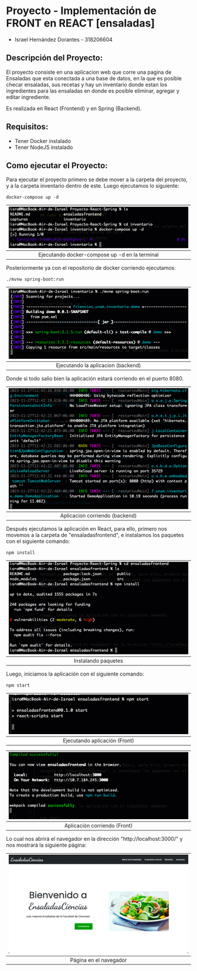 # Proyecto - Implementación de FRONT en REACT [ensaladas]
- Israel Hernández Dorantes - 318206604

## Descripción del Proyecto:

El proyecto consiste en una aplicacion web que corre una pagina de Ensaladas que esta conectada a una base de datos, en la que es posible checar ensaladas, sus recetas y hay un inventario donde estan los ingredientes para las ensaladas en donde es posible eliminar, agregar y editar ingrediente.

Es realizada en React (Frontend) y en Spring (Backend).

## Requisitos:
- Tener Docker instalado
- Tener NodeJS instalado

## Como ejecutar el Proyecto:

Para ejecutar el proyecto primero se debe mover a la carpeta del proyecto, y a la carpeta inventario dentro de este.
Luego ejecutamos lo siguiente:

```
docker-compose up -d
```

| ![](capturas/ejecutando_docker.png)
|:--------------------------------:|
| Ejecutando docker-compose up -d en la terminal


Posteriormente ya con el repositorio de docker corriendo ejecutamos:

```
./mvnw spring-boot:run
```

| ![](capturas/ejecutando_aplicacion_back.png)
|:--------------------------------:|
| Ejecutando la aplicacion (backend)


Donde si todo salio bien la aplicación estará corriendo en el puerto 8080.

| ![](capturas/ejecutando_aplicacion_back2.png)
|:--------------------------------:|
| Aplicacion corriendo (backend)



Después ejecutamos la aplicación en React, para ello, primero nos movemos a la carpeta de "ensaladasfrontend", e instalamos los paquetes con el siguiente comando:
```
npm install
```

| ![](capturas/mover_a_ensaladas.png)
|:--------------------------------:|
| Instalando paquetes


Luego, iniciamos la aplicación con el siguiente comando:
```
npm start
```

| ![](capturas/ejectar_app_front.png)
|:--------------------------------:|
| Ejecutando aplicación (Front)


| ![](capturas/apliacion_corriendo_front.png)
|:--------------------------------:|
| Aplicación corriendo (Front)



Lo cual nos abrirá el navegador en la dirección "http://localhost:3000/" y nos mostrará la siguiente página:

| ![](capturas/pagina_inicio.png)
|:--------------------------------:|
| Página en el navegador
